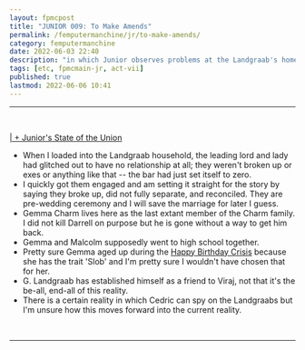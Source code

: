 ```yaml
---
layout: fpmcpost
title: "JUNIOR 009: To Make Amends"
permalink: /femputermanchine/jr/to-make-amends/
category: femputermanchine
date: 2022-06-03 22:40
description: "in which Junior observes problems at the Landgraab's home"
tags: [etc, fpmcmain-jr, act-vii]
published: true
lastmod: 2022-06-06 10:41
---
```

[//]: # (  6/06/22  -added)

*****
<br>
<P style="text-decoration: underline;">| + Junior's State of the Union </p>

* When I loaded into the Landgraab household, the leading lord and lady had glitched out to have no relationship at all; they weren't broken up or exes or anything like that -- the bar had just set itself to zero.
* I quickly got them engaged and am setting it straight for the story by saying they broke up, did not fully separate, and reconciled. They are pre-wedding ceremony and I will save the marriage for later I guess.
* Gemma Charm lives here as the last extant member of the Charm family. I did not kill Darrell on purpose but he is gone without a way to get him back.
* Gemma and Malcolm supposedly went to high school together.
* Pretty sure Gemma aged up during the <u>Happy Birthday Crisis</u> because she has the trait 'Slob' and I'm pretty sure I wouldn't have chosen that for her.
* G. Landgraab has established himself as a friend to Viraj, not that it's the be-all, end-all of this reality.
* There is a certain reality in which Cedric can spy on the Landgraabs but I'm unsure how this moves forward into the current reality.

<br>

*****

